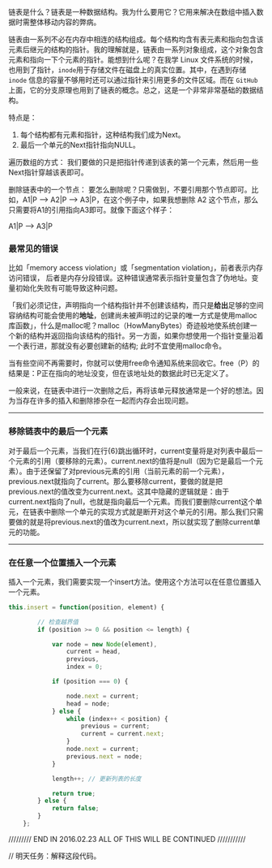 链表是什么？链表是一种数据结构。我为什么要用它？它用来解决在数组中插入数据时需整体移动内容的弊病。

链表由一系列不必在内存中相连的结构组成。每个结构均含有表元素和指向包含该元素后继元的结构的指针。我的理解就是，链表由一系列对象组成，这个对象包含元素和指向一下个元素的指针。能想到什么呢？在我学 Linux 文件系统的时候，也用到了指针，`inode`用于存储文件在磁盘上的真实位置。其中，在遇到存储`inode` 信息的容量不够用时还可以通过指针来引用更多的文件区域。而在 `GitHub` 上面，它的分支原理也用到了链表的概念。总之，这是一个非常非常基础的数据结构。

特点是：

1. 每个结构都有元素和指针，这种结构我们成为Next。
2. 最后一个单元的Next指针指向NULL。

遍历数组的方式：
我们要做的只是把指针传递到该表的第一个元素，然后用一些Next指针穿越该表即可。


删除链表中的一个节点：
要怎么删除呢？只需做到，不要引用那个节点即可。比如，A1|P --> A2|P --> A3|P，在这个例子中，如果我想删除 A2 这个节点，那么只需要将A1的引用指向A3即可。就像下面这个样子：

A1|P --> A3|P

### 最常见的错误

比如「memory access violation」或「segmentation violation」，前者表示内存访问错误，
后者是内存分段错误。这种错误通常表示指针变量包含了伪地址。变量初始化失败有可能导致这种问题。

「我们必须记住，声明指向一个结构指针并不创建该结构，而只是**给出**足够的空间容纳结构可能会使用的**地址**，创建尚未被声明过的记录的唯一方式是使用malloc库函数」，什么是malloc呢？malloc（HowManyBytes）奇迹般地使系统创建一个新的结构并返回指向该结构的指针。另一方面，如果你想使用一个指针变量沿着一个表行进，那就没有必要创建新的结构; 此时不宜使用malloc命令。

当有些空间不再需要时，你就可以使用free命令通知系统来回收它。free（P）的结果是：P正在指向的地址没变，但在该地址处的数据此时已无定义了。

一般来说，在链表中进行一次删除之后，再将该单元释放通常是一个好的想法。因为当存在许多的插入和删除掺杂在一起而内存会出现问题。

---

### 移除链表中的最后一个元素

对于最后一个元素，当我们在行{6}跳出循环时，current变量将是对列表中最后一个元素的引用（要移除的元素）。current.next的值将是null（因为它是最后一个元素）。由于还保留了对previous元素的引用（当前元素的前一个元素），previous.next就指向了current。那么要移除current，要做的就是把previous.next的值改变为current.next。这其中隐藏的逻辑就是：由于current.next指向了null，也就是指向最后一个元素。而我们要删除current这个单元，在链表中删除一个单元的实现方式就是断开对这个单元的引用。那么我们只需要做的就是将previous.next的值改为current.next，所以就实现了删除current单元的功能。

---

### 在任意一个位置插入一个元素

插入一个元素，我们需要实现一个insert方法。使用这个方法可以在任意位置插入一个元素。

```javascript
this.insert = function(position, element) {

        // 检查越界值
        if (position >= 0 && position <= length) {

            var node = new Node(element),
                current = head,
                previous,
                index = 0;

            if (position === 0) {

                node.next = current;
                head = node;
            } else {
                while (index++ < position) {
                    previous = current;
                    current = current.next;
                }
                node.next = current;
                previous.next = node;
            }

            length++; // 更新列表的长度

            return true;
        } else {
            return false;
        }
    };

```

/////////  END IN 2016.02.23  ALL OF THIS WILL BE CONTINUED ///////////

// 明天任务：解释这段代码。